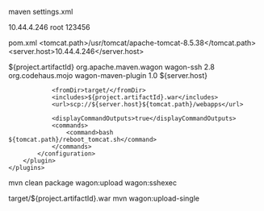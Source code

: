 
maven settings.xml

<server>
    <id>10.44.4.246</id>
    <username>root</username>
    <password>123456</password>
</server>


pom.xml
<properties>
    <tomcat.path>/usr/tomcat/apache-tomcat-8.5.38</tomcat.path>
    <server.host>10.44.4.246</server.host>
</properties>




<build>
    <finalName>${project.artifactId}</finalName>
    <extensions>
        <extension>
            <groupId>org.apache.maven.wagon</groupId>
            <artifactId>wagon-ssh</artifactId>
            <version>2.8</version>
        </extension>
    </extensions>
    <plugins>
        <plugin>
            <groupId>org.codehaus.mojo</groupId>
            <artifactId>wagon-maven-plugin</artifactId>
            <version>1.0</version>
            <configuration>
                <serverId>${server.host}</serverId>

                <fromDir>target/</fromDir>
                <includes>${project.artifactId}.war</includes>
                <url>scp://${server.host}${tomcat.path}/webapps</url>

                <displayCommandOutputs>true</displayCommandOutputs>
                <commands>
                    <command>bash ${tomcat.path}/reboot_tomcat.sh</command>
                </commands>
            </configuration>
        </plugin>
    </plugins>
</build>



mvn clean package wagon:upload wagon:sshexec


<fromFile>target/${project.artifactId}.war</fromFile>
mvn wagon:upload-single		


